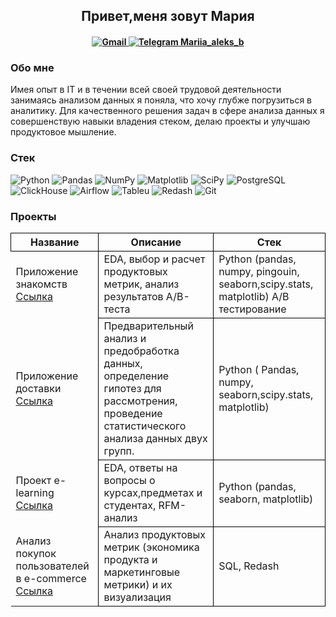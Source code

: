 <h2 align="center">Привет,меня зовут Мария
<h4 align="center">  
<a href="https://htmlacademy.ru">
  <img src="https://img.shields.io/badge/Gmail-%23316192.svg?style=for-the-badge&logo=gmail&logoColor=white"  alt="Gmail">
</a>
  <a href="https://htmlacademy.ru">
  <img src="https://img.shields.io/badge/Telegram-%23316192.svg?style=for-the-badge&logo=telegram&logoColor=white"  alt="Telegram"> Mariia_aleks_b
</a>
<h3 align="left"> Обо мне</h3>
Имея опыт в IT и в течении всей своей трудовой деятельности занимаясь анализом данных я поняла, что хочу глубже погрузиться в аналитику. Для качественного решения задач в сфере анализа данных я совершенствую навыки владения стеком, делаю проекты и улучшаю продуктовое мышление.




### Стек
![Python](https://img.shields.io/badge/Python-3670A0?style=for-the-flat&logo=python&logoColor=ffdd54)
![Pandas](https://img.shields.io/badge/Pandas-%23150458.svg?style=for-the-flat&logo=pandas&logoColor=white)
![NumPy](https://img.shields.io/badge/Numpy-%23013243.svg?style=for-the-flat&logo=numpy&logoColor=white)
![Matplotlib](https://img.shields.io/badge/Matplotlib-%23ffffff.svg?style=for-the-flat&logo=Matplotlib&logoColor=black)
![SciPy](https://img.shields.io/badge/SciPy-%230C55A5.svg?style=for-the-flat&logo=scipy&logoColor=%white)
![PostgreSQL](https://img.shields.io/badge/PostgreSQL-%23316192.svg?style=for-the-flat&logo=postgresql&logoColor=white)
![ClickHouse](https://img.shields.io/badge/ClickHouse-%23F05033.svg?style=for-the-flat&logo=ClickHouse&logoColor=white)
![Airflow](https://img.shields.io/badge/Airflow-017CEE?style=for-the-flat&logo=Airflow&logoColor=white)
![Tableu](https://img.shields.io/badge/Tableu-%23150458.svg?style=for-the-flat&logo=Tableu&logoColor=white)
![Redash](https://img.shields.io/badge/Redash-%23F05033.svg?style=for-the-flat&logo=Redash&logoColor=white)
![Git](https://img.shields.io/badge/Git-3670A0?style=for-the-flat&logo=git&logoColor=white)

### Проекты

<table >
  <thead>
    <tr>
      <th style="border: 1px solid rgb(0, 0, 0);">Название</th>
      <th style="border: 1px solid rgb(0, 0, 0);">Описание</th>
      <th style="border: 1px solid rgb(0, 0, 0);">Стек</th>
    </tr>
  </thead>
  <tbody>
   <tr>
      <td>Приложение знакомств <a href="[page/new.html](https://github.com/Mary-aleks/A-B_test)">Ссылка</a>
      </td>
      <td style="border: 1px solid rgb(0, 0, 0);">EDA, выбор и расчет продуктовых метрик, анализ результатов А/B-теста</td>
      <td style="border: 1px solid rgb(0, 0, 0);">Python (pandas, numpy, pingouin, seaborn,scipy.stats, matplotlib) А/В тестирование

</td>
    </tr>
    <tr>
      <td>Приложение доставки <a href="[page/new.html](https://https://github.com/Mary-aleks/Delivery-of-products)">Ссылка</a>
      </td>
      <td style="border: 1px solid rgb(0, 0, 0);">Предварительный анализ и предобработка данных, определение гипотез для рассмотрения, проведение статистического анализа данных  двух групп.</td>
      <td style="border: 1px solid rgb(0, 0, 0);">Python ( Pandas, numpy, seaborn,scipy.stats, matplotlib)</td>
    </tr>
    <tr>
      <td>Проект e-learning <a href="[page/new.html](https://github.com/Mary-aleks/Educational_institutions)">Ссылка</a>
      </td>
      <td style="border: 1px solid rgb(0, 0, 0);">EDA, ответы на вопросы о курсах,предметах и студентах, RFM-анализ</td>
      <td style="border: 1px solid rgb(0, 0, 0);">Python (pandas, seaborn, matplotlib)</td>
    </tr>
    <tr>
      <td>Анализ покупок пользователей в e-commerce <a href="[page/new.html](https://github.com/Mary-aleks/SQL_project)">Ссылка</a>
      </td>
      <td style="border: 1px solid rgb(0, 0, 0);">Анализ продуктовых метрик (экономика продукта и маркетинговые метрики) и их визуализация</td>
      <td style="border: 1px solid rgb(0, 0, 0);">SQL, Redash</td>
    </tr>
  </tbody>
</table>






